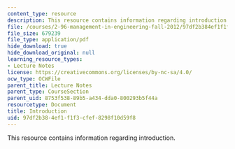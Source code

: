 ```yaml
---
content_type: resource
description: This resource contains information regarding introduction.
file: /courses/2-96-management-in-engineering-fall-2012/97df2b384ef1f1f3cfef8298f10d59f8_MIT2_96F12_lec01.pdf
file_size: 679239
file_type: application/pdf
hide_download: true
hide_download_original: null
learning_resource_types:
- Lecture Notes
license: https://creativecommons.org/licenses/by-nc-sa/4.0/
ocw_type: OCWFile
parent_title: Lecture Notes
parent_type: CourseSection
parent_uid: 8753f538-89b5-a434-dda0-800293b5f44a
resourcetype: Document
title: Introduction
uid: 97df2b38-4ef1-f1f3-cfef-8298f10d59f8
---
```

This resource contains information regarding introduction.